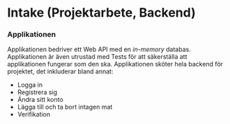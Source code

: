 # Intake (Projektarbete, Backend)

### Applikationen
Applikationen bedriver ett Web API med en *in-memory* databas.
Applikationen är även utrustad med Tests för att säkerställa att applikationen fungerar som den ska.
Applikationen sköter hela backend för projektet, det inkluderar bland annat:
* Logga in
* Registrera sig
* Ändra sitt konto
* Lägga till och ta bort intagen mat
* Verifikation
